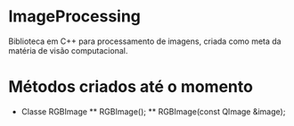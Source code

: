 # ImageProcessing
Biblioteca em C++ para processamento de imagens, criada como meta da matéria de visão computacional.

# Métodos criados até o momento
* Classe RGBImage
  ** RGBImage();
  ** RGBImage(const QImage &image);
